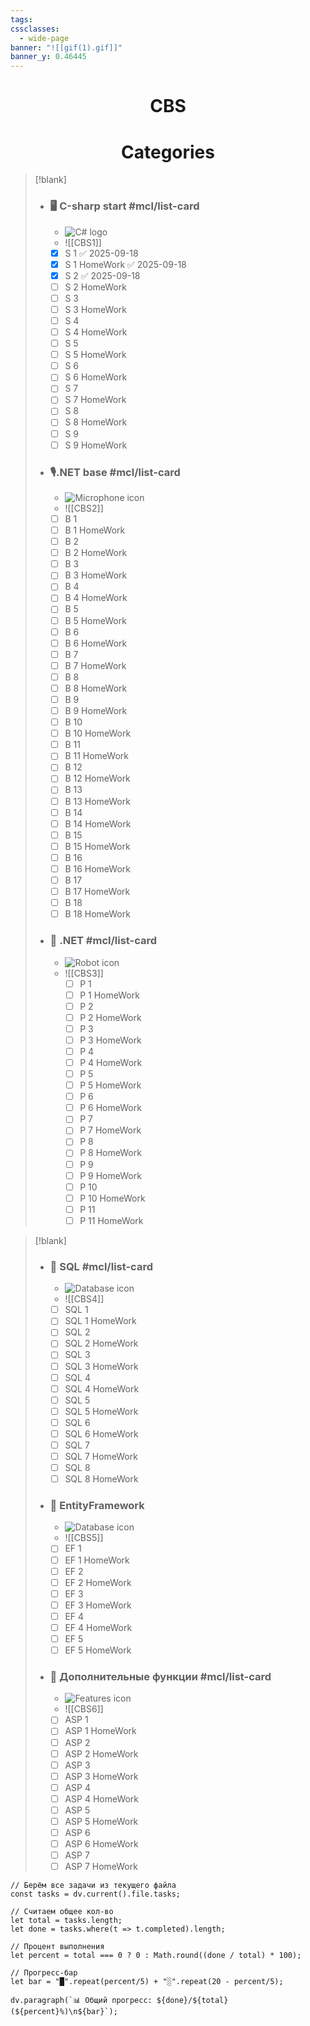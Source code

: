 ```yaml
---
tags:
cssclasses:
  - wide-page
banner: "![[gif(1).gif]]"
banner_y: 0.46445
---
```


# <center>CBS</center> 
# <center>Categories</center> 
> [!blank]
> - ### 🖥 С-sharp start #mcl/list-card
>   - ![C# logo](https://cdn.iconscout.com/icon/free/png-256/free-csharp-1175240.png)
>   - ![[CBS1]]
>   - [x] S 1 ✅ 2025-09-18
>   - [x] S 1 HomeWork ✅ 2025-09-18
>   - [x] S 2 ✅ 2025-09-18
>   - [ ] S 2 HomeWork
>   - [ ] S 3
>   - [ ] S 3 HomeWork
>   - [ ] S 4
>   - [ ] S 4 HomeWork
>   - [ ] S 5
>   - [ ] S 5 HomeWork
>   - [ ] S 6
>   - [ ] S 6 HomeWork
>   - [ ] S 7
>   - [ ] S 7 HomeWork
>   - [ ] S 8
>   - [ ] S 8 HomeWork
>   - [ ] S 9
>   - [ ] S 9 HomeWork
> - ### 🎙️.NET base #mcl/list-card
>   - ![Microphone icon](https://img.icons8.com/ios/452/microphone.png)
>   - ![[CBS2]]
>   - [ ] B 1
>   - [ ] B 1 HomeWork
>   - [ ] B 2
>   - [ ] B 2 HomeWork
>   - [ ] B 3
>   - [ ] B 3 HomeWork
>   - [ ] B 4
>   - [ ] B 4 HomeWork
>   - [ ] B 5
>   - [ ] B 5 HomeWork
>   - [ ] B 6
>   - [ ] B 6 HomeWork
>   - [ ] B 7
>   - [ ] B 7 HomeWork
>   - [ ] B 8
>   - [ ] B 8 HomeWork
>   - [ ] B 9
>   - [ ] B 9 HomeWork
>   - [ ] B 10
>   - [ ] B 10 HomeWork
>   - [ ] B 11
>   - [ ] B 11 HomeWork
>   - [ ] B 12
>   - [ ] B 12 HomeWork
>   - [ ] B 13
>   - [ ] B 13 HomeWork
>   - [ ] B 14
>   - [ ] B 14 HomeWork
>   - [ ] B 15
>   - [ ] B 15 HomeWork
>   - [ ] B 16
>   - [ ] B 16 HomeWork
>   - [ ] B 17
>   - [ ] B 17 HomeWork
>   - [ ] B 18
>   - [ ] B 18 HomeWork
> - ### 🤖  .NET  #mcl/list-card
>   - ![Robot icon](https://img.icons8.com/ios/452/artificial-intelligence.png)
>   - ![[CBS3]]
>     - [ ] P 1
>     - [ ] P 1 HomeWork
>     - [ ] P 2
>     - [ ] P 2 HomeWork
>     - [ ] P 3
>     - [ ] P 3 HomeWork
>     - [ ] P 4
>     - [ ] P 4 HomeWork
>     - [ ] P 5
>     - [ ] P 5 HomeWork
>     - [ ] P 6
>     - [ ] P 6 HomeWork
>     - [ ] P 7
>     - [ ] P 7 HomeWork
>     - [ ] P 8
>     - [ ] P 8 HomeWork
>     - [ ] P 9
>     - [ ] P 9 HomeWork
>     - [ ] P 10
>     - [ ] P 10 HomeWork
>     - [ ] P 11
>     - [ ] P 11 HomeWork




> [!blank]
> - ### 💾  SQL #mcl/list-card
>   - ![Database icon](https://img.icons8.com/ios/452/database.png)
>   - ![[CBS4]]
>   - [ ] SQL 1
>   - [ ] SQL 1 HomeWork
>   - [ ] SQL 2
>   - [ ] SQL 2 HomeWork
>   - [ ] SQL 3
>   - [ ] SQL 3 HomeWork
>   - [ ] SQL 4
>   - [ ] SQL 4 HomeWork
>   - [ ] SQL 5
>   - [ ] SQL 5 HomeWork
>   - [ ] SQL 6
>   - [ ] SQL 6 HomeWork
>   - [ ] SQL 7
>   - [ ] SQL 7 HomeWork
>   - [ ] SQL 8
>   - [ ] SQL 8 HomeWork
>
> - ### 📱 EntityFramework
>   - ![Database icon](https://img.icons8.com/ios/452/database.png)
>   - ![[CBS5]]
>   - [ ] EF 1
>   - [ ] EF 1 HomeWork
>   - [ ] EF 2
>   - [ ] EF 2 HomeWork
>   - [ ] EF 3
>   - [ ] EF 3 HomeWork
>   - [ ] EF 4
>   - [ ] EF 4 HomeWork
>   - [ ] EF 5
>   - [ ] EF 5 HomeWork
> - ### 🚀 Дополнительные функции #mcl/list-card
>   - ![Features icon](https://img.icons8.com/ios/452/settings.png)
>   - ![[CBS6]]
>   - [ ] ASP 1
>   - [ ] ASP 1 HomeWork
>   - [ ] ASP 2
>   - [ ] ASP 2 HomeWork
>   - [ ] ASP 3
>   - [ ] ASP 3 HomeWork
>   - [ ] ASP 4
>   - [ ] ASP 4 HomeWork
>   - [ ] ASP 5
>   - [ ] ASP 5 HomeWork
>   - [ ] ASP 6
>   - [ ] ASP 6 HomeWork
>   - [ ] ASP 7
>   - [ ] ASP 7 HomeWork


```dataviewjs
// Берём все задачи из текущего файла
const tasks = dv.current().file.tasks;

// Считаем общее кол-во
let total = tasks.length;
let done = tasks.where(t => t.completed).length;

// Процент выполнения
let percent = total === 0 ? 0 : Math.round((done / total) * 100);

// Прогресс-бар
let bar = "█".repeat(percent/5) + "░".repeat(20 - percent/5);

dv.paragraph(`📊 Общий прогресс: ${done}/${total} (${percent}%)\n${bar}`);


```


